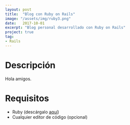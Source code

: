 ```yaml
---
layout: post
title:  "Blog con Ruby on Rails"
image: "/assets/img/ruby3.png"
date:   2017-10-01
excerpt: "Blog personal desarrollado con Ruby on Rails"
project: true
tag:
- Rails
---
```


# Descripción

Hola amigos.

# Requisitos

* Ruby (descárgalo [aquí](https://www.ruby-lang.org/es/downloads/))
* Cualquier editor de código (opcional)
